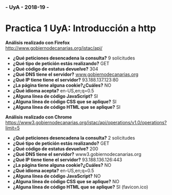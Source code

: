 ### - UyA - 2018-19 -
# Practica 1 UyA: Introducción a http

**Análisis realizado con Firefox**  
http://www.gobiernodecanarias.org/istac/api/

- **¿Qué peticiones desencadena la consulta?** 9 solicitudes  
- **¿Qué tipo de petición estás realizando?** GET  
- **¿Qué código de estatus devuelve?** 304  
- **¿Qué DNS tiene el servidor?** www.gobiernodecanarias.org  
- **¿Qué IP tiene tiene el servidor?** 93.188.137.123:80  
- **¿La página tiene alguna cookie?¿Cuáles?** NO  
- **¿Qué idioma acepta?** en-US,en;q=0.5  
- **¿Alguna línea de código JavaScript?** SI  
- **¿Alguna línea de código CSS que se aplique?** SI  
- **¿Alguna línea de código HTML que se aplique?** SI


**Análisis realizado con Chrome**  
https://www3.gobiernodecanarias.org/istac/api/operations/v1.0/operations?limit=5

- **¿Qué peticiones desencadena la consulta?** 2 solicitudes  
- **¿Qué tipo de petición estás realizando?** GET  
- **¿Qué código de estatus devuelve?** 200  
- **¿Qué DNS tiene el servidor?** www3.gobiernodecanarias.org  
- **¿Qué IP tiene tiene el servidor?** 93.188.136.126:443  
- **¿La página tiene alguna cookie?¿Cuáles?** NO  
- **¿Qué idioma acepta?** en-US,en;q=0.5  
- **¿Alguna línea de código JavaScript?** NO  
- **¿Alguna línea de código CSS que se aplique?** NO  
- **¿Alguna línea de código HTML que se aplique?** SI (favicon.ico)
